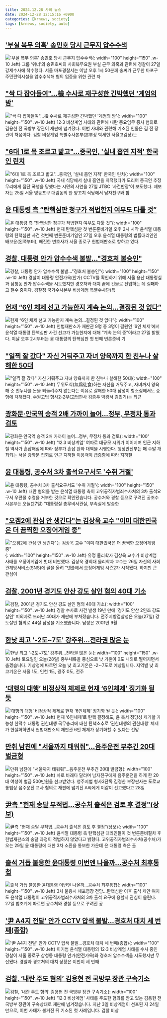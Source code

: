 ```yaml
---
title: 2024.12.28 사회 뉴스
date: 2024-12-28 12:15:16 +0900
categories: [krnews, society]
tags: [krnews, society, auto]
---
```

## ['부실 복무 의혹' 송민호 당시 근무지 압수수색](https://n.news.naver.com/mnews/article/018/0005914592)

!['부실 복무 의혹' 송민호 당시 근무지 압수수색](https://mimgnews.pstatic.net/image/origin/018/2024/12/27/5914592.jpg?type=nf220_150){: width="100" height="150" .w-10 .left}
그룹 ‘위너’의 송민호씨의 사회복무요원 부실 근무 의혹과 관련해 경찰이 27일 강제수사에 착수했다. 서울 마포경찰서는 이날 오후 1시 50분께 송씨가 근무한 마포구 주민편익시설을 압수수색해 혐의 입증을 위한 관련 자

## ["싹 다 잡아들여"…檢 수사로 재구성한 긴박했던 '계엄의 밤'](https://n.news.naver.com/mnews/article/277/0005524491)

!["싹 다 잡아들여"…檢 수사로 재구성한 긴박했던 '계엄의 밤'](https://mimgnews.pstatic.net/image/origin/277/2024/12/27/5524491.jpg?type=nf220_150){: width="100" height="150" .w-10 .left}
12·3 비상계엄 사태와 관련해 내란 중요임무 종사 혐의로 김용현 전 국방부 장관이 재판에 넘겨졌다. 이번 사태와 관련해 기소된 인물은 김 전 장관이 처음이다. 검찰 비상계엄 특별수사본부(본부장 박세현 서울고검장)는

## ["6대 1로 목 조르고 밟고"…중국인, '실내 흡연 지적' 한국인 린치](https://n.news.naver.com/mnews/article/277/0005524610)

!["6대 1로 목 조르고 밟고"…중국인, '실내 흡연 지적' 한국인 린치](https://mimgnews.pstatic.net/image/origin/277/2024/12/28/5524610.jpg?type=nf220_150){: width="100" height="150" .w-10 .left}
국내 식당에서 실내 흡연을 지적했다가 도리어 중국인 추정 무리에게 집단 폭행을 당했다는 시민의 사연을 27일 JTBC '사건반장'이 보도했다. 제보자는 25일 서울 영등포구 대림동의 한 양꼬치 식당에서 남자친구와 함

## [윤 대통령 측 “탄핵심판 청구가 적법한지 여부도 다툴 것”](https://n.news.naver.com/mnews/article/016/0002408322)

![윤 대통령 측 “탄핵심판 청구가 적법한지 여부도 다툴 것”](https://mimgnews.pstatic.net/image/origin/016/2024/12/27/2408322.jpg?type=nf220_150){: width="100" height="150" .w-10 .left}
헌재 탄핵심판 첫 변론준비기일 오후 2시 시작 윤석열 대통령의 탄핵심판 사건 첫번째 변론준비기일인 27일 오후 윤석열 대통령의 법률대리인인 배보윤(왼쪽부터), 배진한 변호사가 서울 종로구 헌법재판소로 향하고 있다.

## [경찰, 대통령 안가 압수수색 불발…"경호처 불승인"](https://n.news.naver.com/mnews/article/008/0005134132)

![경찰, 대통령 안가 압수수색 불발…"경호처 불승인"](https://mimgnews.pstatic.net/image/origin/008/2024/12/27/5134132.jpg?type=nf220_150){: width="100" height="150" .w-10 .left}
경찰이 대통령 안전가옥(안가) CCTV를 확인하기 위해 서울 용산 대통령실과 삼청동 안가 압수수색을 시도했지만 경호처와 대치 끝에 건물로 진입하는 데 실패하고 철수 중이다. 경찰청 국가수사본부 비상계엄 특별수사단(특

## [헌재 “6인 체제 선고 가능한지 계속 논의…결정된 것 없다”](https://n.news.naver.com/mnews/article/023/0003878921)

![헌재 “6인 체제 선고 가능한지 계속 논의…결정된 것 없다”](https://mimgnews.pstatic.net/image/origin/023/2024/12/27/3878921.jpg?type=nf220_150){: width="100" height="150" .w-10 .left}
헌법재판소가 재판관 9명 중 3명이 결원인 ‘6인 체제’에서 윤석열 대통령 탄핵심판 사건 선고가 가능한지에 대해 “계속 논의 중”이라고 27일 밝혔다. 이날 오후 2시부터는 윤 대통령의 탄핵심판 첫 번째 변론준비 기

## ["일찍 잘 갔다" 자신 거둬주고 자녀 양육까지 한 친누나 살해한 50대](https://n.news.naver.com/mnews/article/421/0007991450)

!["일찍 잘 갔다" 자신 거둬주고 자녀 양육까지 한 친누나 살해한 50대](https://mimgnews.pstatic.net/image/origin/421/2024/12/28/7991450.jpg?type=nf220_150){: width="100" height="150" .w-10 .left}
무위도식(無爲徒食)하는 자신을 거둬주고, 자녀까지 양육해 준 친누나를 돈을 되돌려주지 않는다는 이유로 살해한 50대 남성이 항소심에서도 중형에 처해졌다. 수원고법 형사2-2부(고법판사 김종우 박광서 김민기)는 최근

## [광화문·안국역 승객 2배 가까이 늘어…정부, 무정차 통과 검토](https://n.news.naver.com/mnews/article/421/0007991492)

![광화문·안국역 승객 2배 가까이 늘어…정부, 무정차 통과 검토](https://mimgnews.pstatic.net/image/origin/421/2024/12/28/7991492.jpg?type=nf220_150){: width="100" height="150" .w-10 .left}
'12.3 비상계엄' 여파로 대규모 시위가 이어지며 인근 지하철 역사가 혼잡해짐에 따라 정부가 혼잡 완화 대책을 시행한다. 행정안전부는 매 주말 개최되는 서울 광화문 집회로 인근 지하철 이용객이 급증함에 따라 지하철

## [윤 대통령, 공수처 3차 출석요구서도 '수취 거절'](https://n.news.naver.com/mnews/article/422/0000701035)

![윤 대통령, 공수처 3차 출석요구서도 '수취 거절'](https://mimgnews.pstatic.net/image/origin/422/2024/12/27/701035.jpg?type=nf220_150){: width="100" height="150" .w-10 .left}
내란 혐의를 받는 윤석열 대통령 측이 고위공직자범죄수사처의 3차 출석요구서 우편물 수령을 거부한 것으로 확인됐습니다. 공수처와 경찰 등으로 꾸려진 공조수사본부는 오늘(27일) "대통령실 총무비서관실, 부속실에 발송한

## ["오겜2에 관심 안 생긴다"는 김상욱 교수 "이미 대한민국은 더 끔찍한 오징어게임 중"](https://n.news.naver.com/mnews/article/011/0004432854)

!["오겜2에 관심 안 생긴다"는 김상욱 교수 "이미 대한민국은 더 끔찍한 오징어게임 중"](https://mimgnews.pstatic.net/image/origin/011/2024/12/27/4432854.jpg?type=nf220_150){: width="100" height="150" .w-10 .left}
유명 물리학자 김상욱 교수가 비상계엄 사태를 오징어게임에 빗대 비판했다. 김상욱 경희대 물리학과 교수는 26일 자신의 사회관계망서비스(SNS)에 글을 올려 “넷플에서 오징어게임 시즌2가 시작됐다. 하지만 큰 관심이

## [검찰, 2001년 경기도 안산 강도 살인 혐의 40대 기소](https://n.news.naver.com/mnews/article/056/0011865379)

![검찰, 2001년 경기도 안산 강도 살인 혐의 40대 기소](https://mimgnews.pstatic.net/image/origin/056/2024/12/27/11865379.jpg?type=nf220_150){: width="100" height="150" .w-10 .left}
경찰 수사로 사건 발생 19년 만에 '경기도 안산 2인조 강도 살인' 피의자로 드러난 40대가 재판에 부쳐졌습니다. 전주지방검찰청은 오늘(27일) 강도살인 혐의로 44살 남성을 기소했습니다. 남성은 2001년 9월

## [한낮 최고 '-2도~7도' 강추위...전라권 많은 눈](https://n.news.naver.com/mnews/article/449/0000295190)

![한낮 최고 '-2도~7도' 강추위...전라권 많은 눈](https://mimgnews.pstatic.net/image/origin/449/2024/12/28/295190.jpg?type=nf220_150){: width="100" height="150" .w-10 .left}
토요일인 오늘(28일) 중부내륙을 중심으로 낮 기온이 0도 내외로 떨어지면서 춥겠습니다. 기상청에 따르면 오늘 낮 최고기온은 -2∼7도로 예상됩니다. 지역별 낮 최고기온은 서울 1도, 인천 1도, 광주 0도, 전주

## [‘대행의 대행’ 비정상적 체제로 헌재 ‘6인체제’ 징기화 될 듯](https://n.news.naver.com/mnews/article/021/0002680778)

![‘대행의 대행’ 비정상적 체제로 헌재 ‘6인체제’ 징기화 될 듯](https://mimgnews.pstatic.net/image/origin/021/2024/12/28/2680778.jpg?type=nf220_150){: width="100" height="150" .w-10 .left}
헌재 ‘6인체제’로 탄핵 결정해도, 윤 측서 정당성 제기할 가능성 한덕수 대통령 권한대행 국무총리에 대한 탄핵소추로 ‘권한대행의 권한대행’ 체제가 현실화하면서 헌법재판소의 재판관 6인 체제가 장기화할 수 있다는 전망

## [만취 남친에 "서울까지 태워줘"…음주운전 부추긴 20대 벌금형](https://n.news.naver.com/mnews/article/001/0015129723)

![만취 남친에 "서울까지 태워줘"…음주운전 부추긴 20대 벌금형](https://mimgnews.pstatic.net/image/origin/001/2024/12/28/15129723.jpg?type=nf220_150){: width="100" height="150" .w-10 .left}
차로 바래다 달라며 남자친구에게 음주운전을 하게 한 20대 여성이 벌금 500만원을 선고받았다. 청주지법 형사3단독 김경찬 부장판사는 도로교통법상 음주운전 교사 혐의로 재판에 넘겨진 A씨에게 이같이 선고했다고 28일

## [尹측 "헌재 송달 부적법…공수처 출석은 검토 후 결정"(상보)](https://n.news.naver.com/mnews/article/018/0005914388)

![尹측 "헌재 송달 부적법…공수처 출석은 검토 후 결정"(상보)](https://mimgnews.pstatic.net/image/origin/018/2024/12/27/5914388.jpg?type=nf220_150){: width="100" height="150" .w-10 .left}
윤석열 대통령 측 탄핵심판 대리인들이 첫 변론준비절차 후 헌법재판소의 송달 과정이 적법하지 않았다고 밝혔다. 고위공직자범죄수사처(공수처)가 오는 29일 윤 대통령에 대한 3차 소환을 통보한 가운데 윤 대통령 측은 출

## [출석 거듭 불응한 윤대통령 이번엔 나올까…공수처 최후통첩](https://n.news.naver.com/mnews/article/001/0015127524)

![출석 거듭 불응한 윤대통령 이번엔 나올까…공수처 최후통첩](https://mimgnews.pstatic.net/image/origin/001/2024/12/27/15127524.jpg?type=nf220_150){: width="100" height="150" .w-10 .left}
3차 불응시 체포영장 전망…탄핵심판 이후 출석 제안 여지도 윤석열 대통령이 고위공직자범죄수사처의 3차 출석 요구에 응할지 관심이 쏠린다. 27일 법조계에 따르면 공수처와 경찰 등으로 꾸려진 공

## ['尹 A4지 전달' 안가 CCTV 압색 불발…경호처 대치 세 번째(종합)](https://n.news.naver.com/mnews/article/421/0007991162)

!['尹 A4지 전달' 안가 CCTV 압색 불발…경호처 대치 세 번째(종합)](https://mimgnews.pstatic.net/image/origin/421/2024/12/27/7991162.jpg?type=nf220_150){: width="100" height="150" .w-10 .left}
이기범 윤석열 대통령의 12·3 비상계엄 사태를 수사 중인 경찰이 서울 종로구 삼청동 대통령 안가(안전가옥)와 경호처 압수수색을 시도했지만 무산됐다. 경찰과 경호처의 대치 상황은 이번이 세 번째

## [검찰, ‘내란 주도 혐의’ 김용현 전 국방부 장관 구속기소](https://n.news.naver.com/mnews/article/056/0011865364)

![검찰, ‘내란 주도 혐의’ 김용현 전 국방부 장관 구속기소](https://mimgnews.pstatic.net/image/origin/056/2024/12/27/11865364.jpg?type=nf220_150){: width="100" height="150" .w-10 .left}
'12·3 비상계엄' 사태를 주도한 혐의를 받고 있는 김용현 전 국방부 장관이 구속상태로 재판에 넘겨졌습니다. 지난 3일 비상계엄이 선포된 지 24일 만으로, 이번 사태가 불거진 뒤 기소된 첫 사례입니다. 검찰 비상

